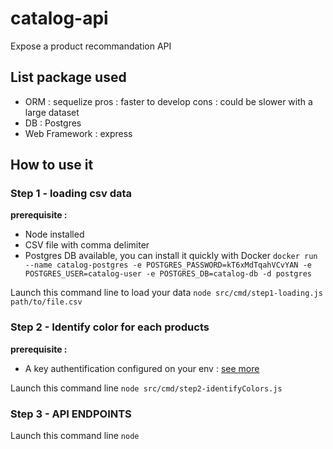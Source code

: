 # catalog-api
Expose a product recommandation API

## List package used
- ORM : sequelize
pros : faster to develop
cons : could be slower with a large dataset
- DB : Postgres
- Web Framework : express

## How to use it

### Step 1 - loading csv data
**prerequisite :**
- Node installed
- CSV file with comma delimiter
- Postgres DB available, you can install it quickly with Docker `docker run --name catalog-postgres -e POSTGRES_PASSWORD=kT6xMdTqahVCvYAN -e POSTGRES_USER=catalog-user -e POSTGRES_DB=catalog-db -d postgres`

Launch this command line to load your data
`node src/cmd/step1-loading.js path/to/file.csv`

### Step 2 - Identify color for each products
**prerequisite :**
- A key authentification configured on your env : [see more](https://cloud.google.com/docs/authentication/getting-started#auth-cloud-implicit-nodejs)

Launch this command line
`node src/cmd/step2-identifyColors.js`


### Step 3 - API ENDPOINTS

Launch this command line
`node`
